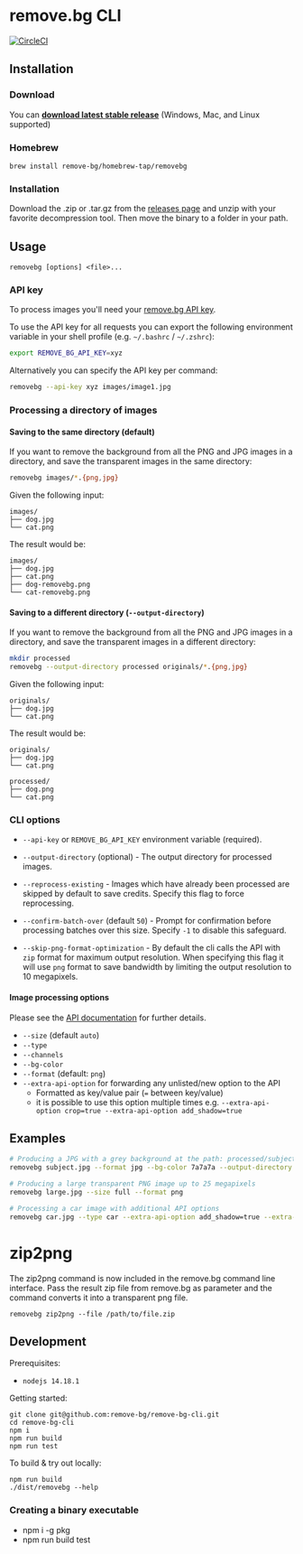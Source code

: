 # remove.bg CLI

[![CircleCI](https://circleci.com/gh/remove-bg/remove-bg-cli.svg?style=shield)](https://circleci.com/gh/remove-bg/remove-bg-cli)

## Installation

### Download

You can **[download latest stable release][releases]** (Windows, Mac, and Linux supported)

### Homebrew

```
brew install remove-bg/homebrew-tap/removebg
```

### Installation

Download the .zip or .tar.gz from the [releases page][releases] and unzip with your favorite decompression tool. Then move the binary to a folder in your path.

[releases]: https://github.com/remove-bg/remove-bg-cli/releases/

## Usage

```
removebg [options] <file>...
```

### API key

To process images you'll need your [remove.bg API key][api-key].

[api-key]: https://www.remove.bg/profile#api-key

To use the API key for all requests you can export the following environment
variable in your shell profile (e.g. `~/.bashrc` / `~/.zshrc`):

```sh
export REMOVE_BG_API_KEY=xyz
```

Alternatively you can specify the API key per command:

```sh
removebg --api-key xyz images/image1.jpg
```

### Processing a directory of images

#### Saving to the same directory (default)

If you want to remove the background from all the PNG and JPG images in a
directory, and save the transparent images in the same directory:

```sh
removebg images/*.{png,jpg}
```

Given the following input:

```
images/
├── dog.jpg
└── cat.png
```

The result would be:

```
images/
├── dog.jpg
├── cat.png
├── dog-removebg.png
└── cat-removebg.png
```

#### Saving to a different directory (`--output-directory`)

If you want to remove the background from all the PNG and JPG images in a
directory, and save the transparent images in a different directory:

```sh
mkdir processed
removebg --output-directory processed originals/*.{png,jpg}
```

Given the following input:

```
originals/
├── dog.jpg
└── cat.png
```

The result would be:

```
originals/
├── dog.jpg
└── cat.png

processed/
├── dog.png
└── cat.png
```

### CLI options

- `--api-key` or `REMOVE_BG_API_KEY` environment variable (required).

- `--output-directory` (optional) - The output directory for processed images.

- `--reprocess-existing` - Images which have already been processed are skipped
by default to save credits. Specify this flag to force reprocessing.

- `--confirm-batch-over` (default `50`) - Prompt for confirmation before
processing batches over this size. Specify `-1` to disable this safeguard.

- `--skip-png-format-optimization` - By default the cli calls the API with `zip` format for maximum output resolution. 
When specifying this flag it will use `png` format to save bandwidth by limiting the output resolution to 10 megapixels.


#### Image processing options

Please see the [API documentation][api-docs] for further details.

[api-docs]: https://www.remove.bg/api#operations-tag-Background%20Removal

- `--size` (default `auto`)
- `--type`
- `--channels`
- `--bg-color`
- `--format` (default: `png`)
- `--extra-api-option` for forwarding any unlisted/new option to the API
  - Formatted as key/value pair (`=` between key/value)
  - it is possible to use this option multiple times e.g. `--extra-api-option crop=true --extra-api-option add_shadow=true`

## Examples

```sh
# Producing a JPG with a grey background at the path: processed/subject.jpg
removebg subject.jpg --format jpg --bg-color 7a7a7a --output-directory processed

# Producing a large transparent PNG image up to 25 megapixels
removebg large.jpg --size full --format png

# Processing a car image with additional API options
removebg car.jpg --type car --extra-api-option add_shadow=true --extra-api-option semitransparency=true
```

# zip2png

The zip2png command is now included in the remove.bg command line interface. Pass the result zip file from remove.bg as parameter and the command converts it into a transparent png file.

```
removebg zip2png --file /path/to/file.zip 
```

## Development

Prerequisites:

- `nodejs 14.18.1`

Getting started:

```
git clone git@github.com:remove-bg/remove-bg-cli.git
cd remove-bg-cli
npm i
npm run build
npm run test
```

To build & try out locally:

```
npm run build
./dist/removebg --help
```

### Creating a binary executable

- npm i -g pkg
- npm run build
test
